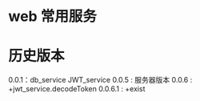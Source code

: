 # web 常用服务

# 历史版本

0.0.1：db_service JWT_service
0.0.5 : 服务器版本
0.0.6 :
+jwt_service.decodeToken
0.0.6.1 :
+exist

